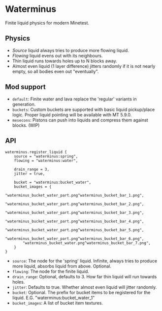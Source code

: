 # Waterminus

Finite liquid physics for modern Minetest.

## Physics

* *Source* liquid always tries to produce more flowing liquid.
* *Flowing* liquid evens out with its neighbours.
* Thin liquid runs towards holes up to N blocks away.
* Almost even liquid (1 layer difference) jitters randomly if it is not nearly empty, so all bodies even out "eventually".

## Mod support

* `default`: Finite water and lava replace the 'regular' variants in generation.
* `buckets`: Custom buckets are supported with basic liquid pickup/place logic. Proper liquid pointing will be available with MT 5.9.0.
* `mesecons`: Pistons can push into liquids and compress them against blocks. (WIP)

## API

```
waterminus.register_liquid {
    source = "waterminus:spring",
    flowing = "waterminus:water",
    
    drain_range = 3,
    jitter = true,
    
    bucket = "waterminus:bucket_water",
    bucket_images = {
        "waterminus_bucket_water_part.png^waterminus_bucket_bar_1.png",
        "waterminus_bucket_water_part.png^waterminus_bucket_bar_2.png",
        "waterminus_bucket_water_part.png^waterminus_bucket_bar_3.png",
        "waterminus_bucket_water_part.png^waterminus_bucket_bar_4.png",
        "waterminus_bucket_water_part.png^waterminus_bucket_bar_5.png",
        "waterminus_bucket_water_part.png^waterminus_bucket_bar_6.png",
        "waterminus_bucket_water.png^waterminus_bucket_bar_7.png",
    }
}
```

* `source`: The node for the 'spring' liquid. Infinite, always tries to produce more liquid, absorbs liquid from above. Optional.
* `flowing`: The node for the finite liquid.
* `drain_range`: Optional, defaults to 3. How far thin liquid will run towards holes.
* `jitter`: Defaults to true. Whether almost even liquid will jitter randomly.
* `bucket`: Optional. The prefix for bucket items to be registered for the liquid. E.G. "waterminus:bucket_water_1"
* `bucket_images`: A list of bucket item textures.